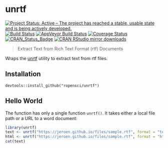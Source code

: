 # unrtf

[![Project Status: Active – The project has reached a stable, usable state and is being actively developed.](http://www.repostatus.org/badges/latest/active.svg)](http://www.repostatus.org/#active)
[![Build Status](https://travis-ci.org/ropensci/unrtf.svg?branch=master)](https://travis-ci.org/ropensci/unrtf)
[![AppVeyor Build Status](https://ci.appveyor.com/api/projects/status/github/ropensci/unrtf?branch=master&svg=true)](https://ci.appveyor.com/project/jeroen/unrtf)
[![Coverage Status](https://codecov.io/github/ropensci/unrtf/coverage.svg?branch=master)](https://codecov.io/github/ropensci/unrtf?branch=master)
[![CRAN_Status_Badge](http://www.r-pkg.org/badges/version/unrtf)](http://cran.r-project.org/package=unrtf)
[![CRAN RStudio mirror downloads](http://cranlogs.r-pkg.org/badges/unrtf)](http://cran.r-project.org/web/packages/unrtf/index.html)

> Extract Text from Rich Text Format (rtf) Documents

Wraps the [unrtf](https://www.gnu.org/software/unrtf/) utility to extract text from rtf files. 

## Installation

```
devtools::install_github("ropensci/unrtf")
```

## Hello World

The function has only a single function `unrtf()`. It takes either a local 
file path or a URL to a word document:

```r
library(unrtf)
text <- unrtf("https://jeroen.github.io/files/sample.rtf", format = "text")
html <- unrtf("https://jeroen.github.io/files/sample.rtf", format = "html")
cat(text)
```
